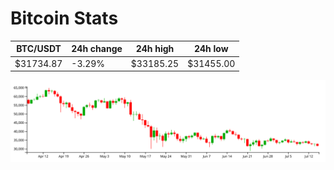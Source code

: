 # Bitcoin Stats

BTC/USDT|24h change|24h high|24h low|
|---|---|---|---|
|$31734.87|-3.29%|$33185.25|$31455.00|

<img src="./chart.svg">
